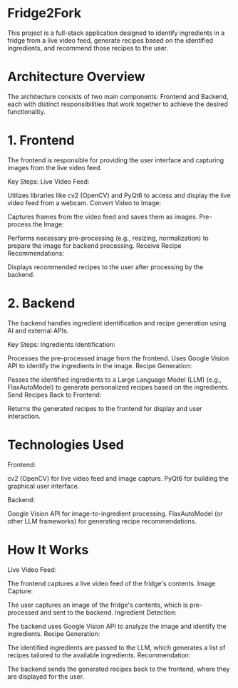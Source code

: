 # Fridge2Fork

This project is a full-stack application designed to identify ingredients in a fridge from a live video feed, generate recipes based on the identified ingredients, and recommend those recipes to the user.

# Architecture Overview
The architecture consists of two main components: Frontend and Backend, each with distinct responsibilities that work together to achieve the desired functionality.

# 1. Frontend
The frontend is responsible for providing the user interface and capturing images from the live video feed.

Key Steps:
Live Video Feed:

Utilizes libraries like cv2 (OpenCV) and PyQt6 to access and display the live video feed from a webcam.
Convert Video to Image:

Captures frames from the video feed and saves them as images.
Pre-process the Image:

Performs necessary pre-processing (e.g., resizing, normalization) to prepare the image for backend processing.
Receive Recipe Recommendations:

Displays recommended recipes to the user after processing by the backend.
# 2. Backend
The backend handles ingredient identification and recipe generation using AI and external APIs.

Key Steps:
Ingredients Identification:

Processes the pre-processed image from the frontend.
Uses Google Vision API to identify the ingredients in the image.
Recipe Generation:

Passes the identified ingredients to a Large Language Model (LLM) (e.g., FlaxAutoModel) to generate personalized recipes based on the ingredients.
Send Recipes Back to Frontend:

Returns the generated recipes to the frontend for display and user interaction.

# Technologies Used
Frontend:

cv2 (OpenCV) for live video feed and image capture.
PyQt6 for building the graphical user interface.

Backend:

Google Vision API for image-to-ingredient processing.
FlaxAutoModel (or other LLM frameworks) for generating recipe recommendations.

# How It Works
Live Video Feed:

The frontend captures a live video feed of the fridge's contents.
Image Capture:

The user captures an image of the fridge's contents, which is pre-processed and sent to the backend.
Ingredient Detection:

The backend uses Google Vision API to analyze the image and identify the ingredients.
Recipe Generation:

The identified ingredients are passed to the LLM, which generates a list of recipes tailored to the available ingredients.
Recommendation:

The backend sends the generated recipes back to the frontend, where they are displayed for the user.
